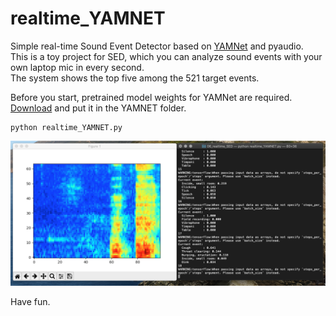 # realtime_YAMNET
Simple real-time Sound Event Detector based on [YAMNet](https://github.com/tensorflow/models/tree/master/research/audioset/yamnet) and pyaudio.  
This is a toy project for SED, which you can analyze sound events with your own laptop mic in every second.  
The system shows the top five among the 521 target events.  

Before you start, pretrained model weights for YAMNet are required.  
[Download](https://storage.googleapis.com/audioset/yamnet.h5) and put it in the YAMNET folder.


```
python realtime_YAMNET.py
```
![screenshot](./Screenshot.png)

Have fun.

